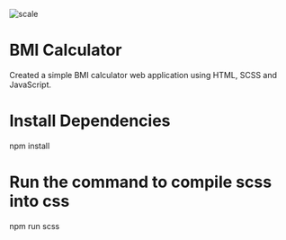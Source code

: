 

![scale](https://user-images.githubusercontent.com/79659696/205339912-3c8d1c10-2836-4c40-9c9f-c195126320fb.gif)


# BMI Calculator

Created a simple BMI calculator web application using HTML, SCSS and JavaScript.


# Install Dependencies

npm install

# Run the command to compile scss into css

npm run scss
